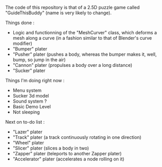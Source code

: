 The code of this repository is that of a 2.5D puzzle game called "GuideThisBuddy" (name is very likely to change).

Things done :
- Logic and functionning of the "MeshCurver" class, which deforms a mesh along a curve (in a fashion similar to that of Blender's curve modifier)
- "Bumper" plater
- "Pusher" plater (pushes a body, whereas the bumper makes it, well, bump, so jump in the air)
- "Cannon" plater (propulses a body over a long distance)
- "Sucker" plater 

Things I'm doing right now :
- Menu system
- Sucker 3d model
- Sound system ?
- Basic Demo Level
- Not sleeping

Next on to-do list :
- "Lazer" plater 
- "Track" plater (a track continuously rotating in one direction)
- "Wheel" plater
- "Slicer" plater (slices a body in two)
- "Zapper" plater (teleports to another Zapper plater)
- "Accelerator" plater (accelerates a node rolling on it)